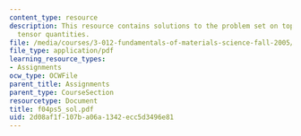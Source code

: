 ```yaml
---
content_type: resource
description: This resource contains solutions to the problem set on topics like symmetry,and
  tensor quantities.
file: /media/courses/3-012-fundamentals-of-materials-science-fall-2005/2d08af1f107ba06a1342ecc5d3496e81_f04ps5_sol.pdf
file_type: application/pdf
learning_resource_types:
- Assignments
ocw_type: OCWFile
parent_title: Assignments
parent_type: CourseSection
resourcetype: Document
title: f04ps5_sol.pdf
uid: 2d08af1f-107b-a06a-1342-ecc5d3496e81
---
```

